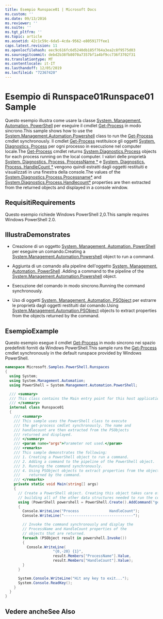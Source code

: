 ```yaml
---
title: Esempio Runspace01 | Microsoft Docs
ms.custom: ''
ms.date: 09/13/2016
ms.reviewer: ''
ms.suite: ''
ms.tgt_pltfrm: ''
ms.topic: article
ms.assetid: 42c1c59c-6da5-4cda-9562-e8059177fee1
caps.latest.revision: 11
ms.openlocfilehash: eec9c616fc6d5240db185f764a3ea2c8f9575d03
ms.sourcegitcommit: debd2b38fb8070a7357bf1a4bf9cc736f3702f31
ms.translationtype: MT
ms.contentlocale: it-IT
ms.lasthandoff: 12/05/2019
ms.locfileid: "72367420"
---
```

# <a name="runspace01-sample"></a><span data-ttu-id="92564-102">Esempio di Runspace01</span><span class="sxs-lookup"><span data-stu-id="92564-102">Runspace01 Sample</span></span>

<span data-ttu-id="92564-103">Questo esempio illustra come usare la classe [System. Management. Automation. PowerShell](/dotnet/api/system.management.automation.powershell) per eseguire il cmdlet [Get-Process](/powershell/module/Microsoft.PowerShell.Management/Get-Process) in modo sincrono.</span><span class="sxs-lookup"><span data-stu-id="92564-103">This sample shows how to use the [System.Management.Automation.Powershell](/dotnet/api/system.management.automation.powershell) class to run the [Get-Process](/powershell/module/Microsoft.PowerShell.Management/Get-Process) cmdlet synchronously.</span></span> <span data-ttu-id="92564-104">Il cmdlet [Get-Process](/powershell/module/Microsoft.PowerShell.Management/Get-Process) restituisce gli oggetti [System. Diagnostics. Process](/dotnet/api/System.Diagnostics.Process) per ogni processo in esecuzione nel computer locale.</span><span class="sxs-lookup"><span data-stu-id="92564-104">The [Get-Process](/powershell/module/Microsoft.PowerShell.Management/Get-Process) cmdlet returns [System.Diagnostics.Process](/dotnet/api/System.Diagnostics.Process) objects for each process running on the local computer.</span></span> <span data-ttu-id="92564-105">I valori delle proprietà [System. Diagnostics. Process. ProcessName \*](/dotnet/api/System.Diagnostics.Process.ProcessName) e [System. Diagnostics. Process. HandleCount \*](/dotnet/api/System.Diagnostics.Process.Handlecount) vengono quindi estratti dagli oggetti restituiti e visualizzati in una finestra della console.</span><span class="sxs-lookup"><span data-stu-id="92564-105">The values of the [System.Diagnostics.Process.Processname\*](/dotnet/api/System.Diagnostics.Process.ProcessName) and [System.Diagnostics.Process.Handlecount\*](/dotnet/api/System.Diagnostics.Process.Handlecount) properties are then extracted from the returned objects and displayed in a console window.</span></span>

## <a name="requirements"></a><span data-ttu-id="92564-106">Requisiti</span><span class="sxs-lookup"><span data-stu-id="92564-106">Requirements</span></span>

 <span data-ttu-id="92564-107">Questo esempio richiede Windows PowerShell 2,0.</span><span class="sxs-lookup"><span data-stu-id="92564-107">This sample requires Windows PowerShell 2.0.</span></span>

## <a name="demonstrates"></a><span data-ttu-id="92564-108">Illustra</span><span class="sxs-lookup"><span data-stu-id="92564-108">Demonstrates</span></span>

- <span data-ttu-id="92564-109">Creazione di un oggetto [System. Management. Automation. PowerShell](/dotnet/api/system.management.automation.powershell) per eseguire un comando.</span><span class="sxs-lookup"><span data-stu-id="92564-109">Creating a [System.Management.Automation.Powershell](/dotnet/api/system.management.automation.powershell) object to run a command.</span></span>

- <span data-ttu-id="92564-110">Aggiunta di un comando alla pipeline dell'oggetto [System. Management. Automation. PowerShell](/dotnet/api/system.management.automation.powershell) .</span><span class="sxs-lookup"><span data-stu-id="92564-110">Adding a command to the pipeline of the [System.Management.Automation.Powershell](/dotnet/api/system.management.automation.powershell) object.</span></span>

- <span data-ttu-id="92564-111">Esecuzione del comando in modo sincrono.</span><span class="sxs-lookup"><span data-stu-id="92564-111">Running the command synchronously.</span></span>

- <span data-ttu-id="92564-112">Uso di oggetti [System. Management. Automation. PSObject](/dotnet/api/System.Management.Automation.PSObject) per estrarre le proprietà dagli oggetti restituiti dal comando.</span><span class="sxs-lookup"><span data-stu-id="92564-112">Using [System.Management.Automation.PSObject](/dotnet/api/System.Management.Automation.PSObject) objects to extract properties from the objects returned by the command.</span></span>

## <a name="example"></a><span data-ttu-id="92564-113">Esempio</span><span class="sxs-lookup"><span data-stu-id="92564-113">Example</span></span>

 <span data-ttu-id="92564-114">Questo esempio esegue il cmdlet [Get-Process](/powershell/module/Microsoft.PowerShell.Management/Get-Process) in modo sincrono nei spazio predefiniti forniti da Windows PowerShell.</span><span class="sxs-lookup"><span data-stu-id="92564-114">This sample runs the [Get-Process](/powershell/module/Microsoft.PowerShell.Management/Get-Process) cmdlet synchronously in the default runspace provided by Windows PowerShell.</span></span>

```csharp
namespace Microsoft.Samples.PowerShell.Runspaces
{
  using System;
  using System.Management.Automation;
  using PowerShell = System.Management.Automation.PowerShell;

  /// <summary>
  /// This class contains the Main entry point for this host application.
  /// </summary>
  internal class Runspace01
  {
    /// <summary>
    /// This sample uses the PowerShell class to execute
    /// the get-process cmdlet synchronously. The name and
    /// handlecount are then extracted from the PSObjects
    /// returned and displayed.
    /// </summary>
    /// <param name="args">Parameter not used.</param>
    /// <remarks>
    /// This sample demonstrates the following:
    /// 1. Creating a PowerShell object to run a command.
    /// 2. Adding a command to the pipeline of the PowerShell object.
    /// 3. Running the command synchronously.
    /// 4. Using PSObject objects to extract properties from the objects
    ///    returned by the command.
    /// </remarks>
    private static void Main(string[] args)
    {
      // Create a PowerShell object. Creating this object takes care of
      // building all of the other data structures needed to run the command.
      using (PowerShell powershell = PowerShell.Create().AddCommand("get-process"))
      {
        Console.WriteLine("Process              HandleCount");
        Console.WriteLine("--------------------------------");

        // Invoke the command synchronously and display the
        // ProcessName and HandleCount properties of the
        // objects that are returned.
        foreach (PSObject result in powershell.Invoke())
        {
          Console.WriteLine(
                      "{0,-20} {1}",
                      result.Members["ProcessName"].Value,
                      result.Members["HandleCount"].Value);
        }
      }

      System.Console.WriteLine("Hit any key to exit...");
      System.Console.ReadKey();
    }
  }
}
```

## <a name="see-also"></a><span data-ttu-id="92564-115">Vedere anche</span><span class="sxs-lookup"><span data-stu-id="92564-115">See Also</span></span>
